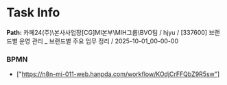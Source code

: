 # Task Info

**Path:** 카페24(주)\본사사업장\[CG]MI본부\MIH그룹\BVO팀 / hjyu / [337600] 브랜드별 운영 관리 _ 브랜드별 주요 업무 정리 / 2025-10-01_00-00-00

### BPMN
- ["https://n8n-mi-011-web.hanpda.com/workflow/KOdjCrFFQbZ9R5sw"]

